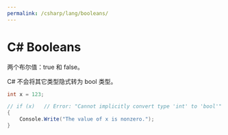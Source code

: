 ```yaml
---
permalink: /csharp/lang/booleans/
---
```


# C# Booleans

两个布尔值：true 和 false。

C# 不会将其它类型隐式转为 bool 类型。

```cs
int x = 123;

// if (x)   // Error: "Cannot implicitly convert type 'int' to 'bool'"
{
    Console.Write("The value of x is nonzero.");
}
```

